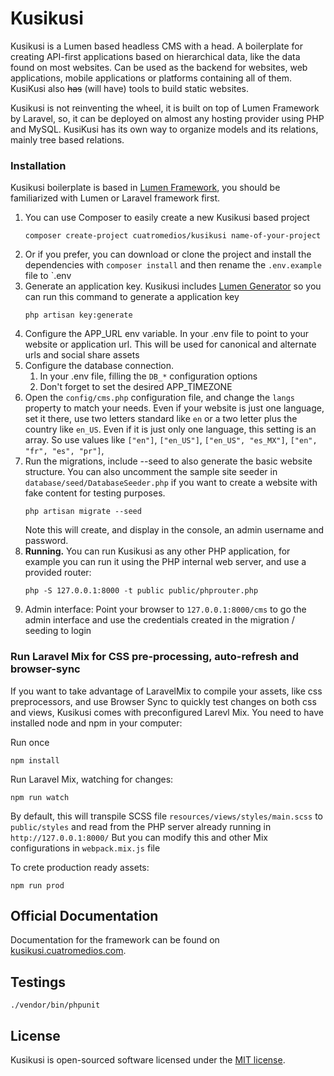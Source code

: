 # Kusikusi

Kusikusi is a Lumen based headless CMS with a head. A boilerplate for creating API-first applications based on hierarchical data, like the data found on most websites. Can be used as the backend for websites, web applications, mobile applications or platforms containing all of them. KusiKusi also ~~has~~ (will have) tools to build static websites. 

Kusikusi is not reinventing the wheel, it is built on top of Lumen Framework by Laravel, so, it can be deployed on almost any hosting provider using PHP and MySQL. KusiKusi has its own way to organize models and its relations, mainly tree based relations.

### Installation
Kusikusi boilerplate is based in [Lumen Framework](https://lumen.laravel.com/), you should be familiarized with Lumen or Laravel framework first.

1. You can use Composer to easily create a new Kusikusi based project
    ```shell script
    composer create-project cuatromedios/kusikusi name-of-your-project
    ```
2. Or if you prefer, you can download or clone the project and install the dependencies with `composer install` and then rename the `.env.example` file to `.env   
3. Generate an application key. Kusikusi includes [Lumen Generator](https://github.com/flipboxstudio/lumen-generator) so you can run this command to generate a application key
   ```shell script
   php artisan key:generate
   ```
4. Configure the APP_URL env variable. In your .env file to point to your website or application url. This will be used for canonical and alternate urls and social share assets
5. Configure the database connection.
    1. In your .env file, filling the `DB_*` configuration options
    2. Don't forget to set the desired APP_TIMEZONE
6. Open the `config/cms.php` configuration file, and change the `langs` property to match your needs. Even if your website is just one language, set it there, use two letters standard like `en` or a two letter plus the country like `en_US`. Even if it is just only one language, this setting is an array. So use values like `["en"]`, `["en_US"]`, `["en_US", "es_MX"]`, `["en", "fr", "es", "pr"]`, 
7. Run the migrations, include --seed to also generate the basic website structure. You can also uncomment the sample site seeder in `database/seed/DatabaseSeeder.php` if you want to create a website with fake content for testing purposes. 
   ```shell script
   php artisan migrate --seed
   ```
   Note this will create, and display in the console, an admin username and password.
8. **Running.** You can run Kusikusi as any other PHP application, for example you can run it using the PHP internal web server, and use a provided router:
    ```shell script
    php -S 127.0.0.1:8000 -t public public/phprouter.php
    ```
9. Admin interface: Point your browser to `127.0.0.1:8000/cms` to go the admin interface and use the credentials created in the migration / seeding to login
### Run Laravel Mix for CSS pre-processing, auto-refresh and browser-sync

If you want to take advantage of LaravelMix to compile your assets, like css preprocessors, and use Browser Sync to quickly test changes on both css and views, Kusikusi comes with preconfigured Larevl Mix. You need to have installed node and npm in your computer:

Run once
```shell script
npm install
```

Run Laravel Mix, watching for changes:

```shell script
npm run watch
```

By default, this  will transpile SCSS file `resources/views/styles/main.scss` to `public/styles` and read from the PHP server already running in `http://127.0.0.1:8000/` But you can modify this and other Mix configurations in `webpack.mix.js` file

To crete production ready assets:

```shell script
npm run prod
```

## Official Documentation

Documentation for the framework can be found on [kusikusi.cuatromedios.com](https://kusikusi.cuatromedios.com).

## Testings
``` shell script
./vendor/bin/phpunit
```

## License

Kusikusi is open-sourced software licensed under the [MIT license](https://opensource.org/licenses/MIT).
